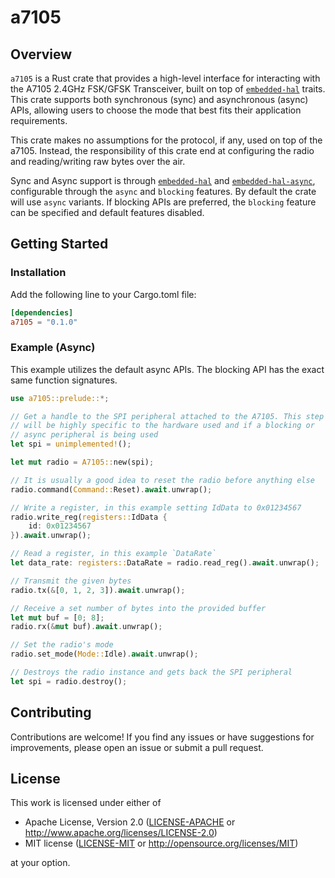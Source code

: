 # a7105

## Overview

`a7105` is a Rust crate that provides a high-level interface for interacting with the A7105 2.4GHz FSK/GFSK Transceiver, built on top of [`embedded-hal`](https://crates.io/crates/embedded-hal) traits. This crate supports both synchronous (sync) and asynchronous (async) APIs, allowing users to choose the mode that best fits their application requirements.

This crate makes no assumptions for the protocol, if any, used on top of the a7105. Instead, the responsibility of this crate end at configuring the radio and reading/writing raw bytes over the air. 

Sync and Async support is through [`embedded-hal`](https://crates.io/crates/embedded-hal) and [`embedded-hal-async`](https://crates.io/crates/embedded-hal-async), configurable through the `async` and `blocking` features. By default the crate will use `async` variants. If blocking APIs are preferred, the `blocking` feature can be specified and default features disabled. 

## Getting Started

### Installation

Add the following line to your Cargo.toml file:

```toml
[dependencies]
a7105 = "0.1.0"
```

### Example (Async)

This example utilizes the default async APIs. The blocking API has the exact same function signatures.  

```rust
use a7105::prelude::*;

// Get a handle to the SPI peripheral attached to the A7105. This step
// will be highly specific to the hardware used and if a blocking or 
// async peripheral is being used
let spi = unimplemented!();

let mut radio = A7105::new(spi);

// It is usually a good idea to reset the radio before anything else
radio.command(Command::Reset).await.unwrap();

// Write a register, in this example setting IdData to 0x01234567
radio.write_reg(registers::IdData { 
    id: 0x01234567
}).await.unwrap();

// Read a register, in this example `DataRate`
let data_rate: registers::DataRate = radio.read_reg().await.unwrap();

// Transmit the given bytes 
radio.tx(&[0, 1, 2, 3]).await.unwrap();

// Receive a set number of bytes into the provided buffer
let mut buf = [0; 8];
radio.rx(&mut buf).await.unwrap();

// Set the radio's mode
radio.set_mode(Mode::Idle).await.unwrap();

// Destroys the radio instance and gets back the SPI peripheral
let spi = radio.destroy();
```

## Contributing

Contributions are welcome! If you find any issues or have suggestions for improvements, please open an issue or submit a pull request.

## License

This work is licensed under either of

- Apache License, Version 2.0 ([LICENSE-APACHE](LICENSE-APACHE) or
  <http://www.apache.org/licenses/LICENSE-2.0>)
- MIT license ([LICENSE-MIT](LICENSE-MIT) or <http://opensource.org/licenses/MIT>)

at your option.
